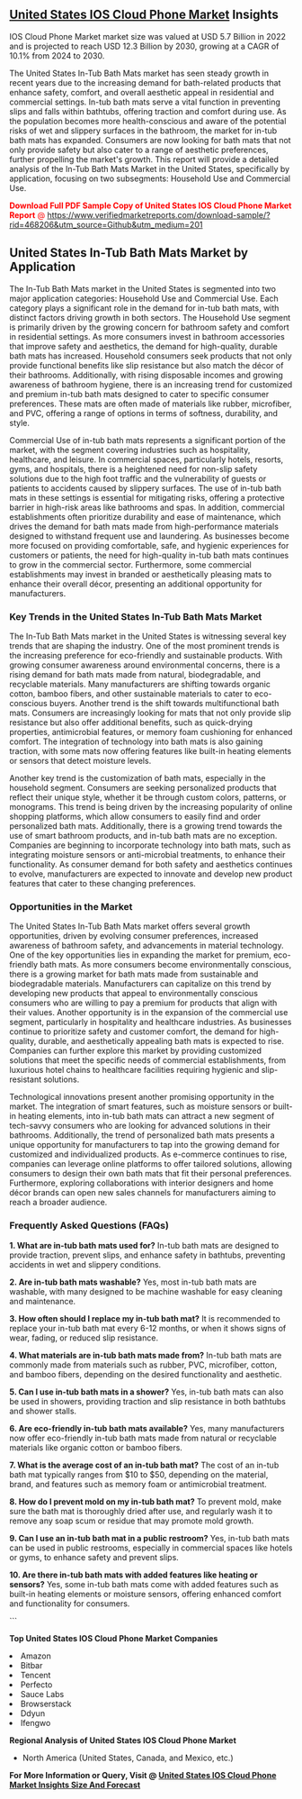 <h2><a href="https://www.verifiedmarketreports.com/download-sample/?rid=468206&amp;utm_source=Github&amp;utm_medium=201" target="_blank">United States IOS Cloud Phone Market</a> Insights</h2><p>IOS Cloud Phone Market market size was valued at USD 5.7 Billion in 2022 and is projected to reach USD 12.3 Billion by 2030, growing at a CAGR of 10.1% from 2024 to 2030.</p><p><p>The United States In-Tub Bath Mats market has seen steady growth in recent years due to the increasing demand for bath-related products that enhance safety, comfort, and overall aesthetic appeal in residential and commercial settings. In-tub bath mats serve a vital function in preventing slips and falls within bathtubs, offering traction and comfort during use. As the population becomes more health-conscious and aware of the potential risks of wet and slippery surfaces in the bathroom, the market for in-tub bath mats has expanded. Consumers are now looking for bath mats that not only provide safety but also cater to a range of aesthetic preferences, further propelling the market's growth. This report will provide a detailed analysis of the In-Tub Bath Mats Market in the United States, specifically by application, focusing on two subsegments: Household Use and Commercial Use. <p><span class=""><span style="color: #ff0000;"><strong>Download Full PDF Sample Copy of United States IOS Cloud Phone Market Report</strong> @ </span><a href="https://www.verifiedmarketreports.com/download-sample/?rid=468206&amp;utm_source=Github&amp;utm_medium=201" target="_blank">https://www.verifiedmarketreports.com/download-sample/?rid=468206&amp;utm_source=Github&amp;utm_medium=201</a></span></p></p><h2>United States In-Tub Bath Mats Market by Application</h2><p>The In-Tub Bath Mats market in the United States is segmented into two major application categories: Household Use and Commercial Use. Each category plays a significant role in the demand for in-tub bath mats, with distinct factors driving growth in both sectors. The Household Use segment is primarily driven by the growing concern for bathroom safety and comfort in residential settings. As more consumers invest in bathroom accessories that improve safety and aesthetics, the demand for high-quality, durable bath mats has increased. Household consumers seek products that not only provide functional benefits like slip resistance but also match the décor of their bathrooms. Additionally, with rising disposable incomes and growing awareness of bathroom hygiene, there is an increasing trend for customized and premium in-tub bath mats designed to cater to specific consumer preferences. These mats are often made of materials like rubber, microfiber, and PVC, offering a range of options in terms of softness, durability, and style. <p>Commercial Use of in-tub bath mats represents a significant portion of the market, with the segment covering industries such as hospitality, healthcare, and leisure. In commercial spaces, particularly hotels, resorts, gyms, and hospitals, there is a heightened need for non-slip safety solutions due to the high foot traffic and the vulnerability of guests or patients to accidents caused by slippery surfaces. The use of in-tub bath mats in these settings is essential for mitigating risks, offering a protective barrier in high-risk areas like bathrooms and spas. In addition, commercial establishments often prioritize durability and ease of maintenance, which drives the demand for bath mats made from high-performance materials designed to withstand frequent use and laundering. As businesses become more focused on providing comfortable, safe, and hygienic experiences for customers or patients, the need for high-quality in-tub bath mats continues to grow in the commercial sector. Furthermore, some commercial establishments may invest in branded or aesthetically pleasing mats to enhance their overall décor, presenting an additional opportunity for manufacturers. <h3>Key Trends in the United States In-Tub Bath Mats Market</h3><p>The In-Tub Bath Mats market in the United States is witnessing several key trends that are shaping the industry. One of the most prominent trends is the increasing preference for eco-friendly and sustainable products. With growing consumer awareness around environmental concerns, there is a rising demand for bath mats made from natural, biodegradable, and recyclable materials. Many manufacturers are shifting towards organic cotton, bamboo fibers, and other sustainable materials to cater to eco-conscious buyers. Another trend is the shift towards multifunctional bath mats. Consumers are increasingly looking for mats that not only provide slip resistance but also offer additional benefits, such as quick-drying properties, antimicrobial features, or memory foam cushioning for enhanced comfort. The integration of technology into bath mats is also gaining traction, with some mats now offering features like built-in heating elements or sensors that detect moisture levels. <p>Another key trend is the customization of bath mats, especially in the household segment. Consumers are seeking personalized products that reflect their unique style, whether it be through custom colors, patterns, or monograms. This trend is being driven by the increasing popularity of online shopping platforms, which allow consumers to easily find and order personalized bath mats. Additionally, there is a growing trend towards the use of smart bathroom products, and in-tub bath mats are no exception. Companies are beginning to incorporate technology into bath mats, such as integrating moisture sensors or anti-microbial treatments, to enhance their functionality. As consumer demand for both safety and aesthetics continues to evolve, manufacturers are expected to innovate and develop new product features that cater to these changing preferences. <h3>Opportunities in the Market</h3><p>The United States In-Tub Bath Mats market offers several growth opportunities, driven by evolving consumer preferences, increased awareness of bathroom safety, and advancements in material technology. One of the key opportunities lies in expanding the market for premium, eco-friendly bath mats. As more consumers become environmentally conscious, there is a growing market for bath mats made from sustainable and biodegradable materials. Manufacturers can capitalize on this trend by developing new products that appeal to environmentally conscious consumers who are willing to pay a premium for products that align with their values. Another opportunity is in the expansion of the commercial use segment, particularly in hospitality and healthcare industries. As businesses continue to prioritize safety and customer comfort, the demand for high-quality, durable, and aesthetically appealing bath mats is expected to rise. Companies can further explore this market by providing customized solutions that meet the specific needs of commercial establishments, from luxurious hotel chains to healthcare facilities requiring hygienic and slip-resistant solutions. <p>Technological innovations present another promising opportunity in the market. The integration of smart features, such as moisture sensors or built-in heating elements, into in-tub bath mats can attract a new segment of tech-savvy consumers who are looking for advanced solutions in their bathrooms. Additionally, the trend of personalized bath mats presents a unique opportunity for manufacturers to tap into the growing demand for customized and individualized products. As e-commerce continues to rise, companies can leverage online platforms to offer tailored solutions, allowing consumers to design their own bath mats that fit their personal preferences. Furthermore, exploring collaborations with interior designers and home décor brands can open new sales channels for manufacturers aiming to reach a broader audience. <h3>Frequently Asked Questions (FAQs)</h3><p><strong>1. What are in-tub bath mats used for?</strong> In-tub bath mats are designed to provide traction, prevent slips, and enhance safety in bathtubs, preventing accidents in wet and slippery conditions.</p><p><strong>2. Are in-tub bath mats washable?</strong> Yes, most in-tub bath mats are washable, with many designed to be machine washable for easy cleaning and maintenance.</p><p><strong>3. How often should I replace my in-tub bath mat?</strong> It is recommended to replace your in-tub bath mat every 6-12 months, or when it shows signs of wear, fading, or reduced slip resistance.</p><p><strong>4. What materials are in-tub bath mats made from?</strong> In-tub bath mats are commonly made from materials such as rubber, PVC, microfiber, cotton, and bamboo fibers, depending on the desired functionality and aesthetic.</p><p><strong>5. Can I use in-tub bath mats in a shower?</strong> Yes, in-tub bath mats can also be used in showers, providing traction and slip resistance in both bathtubs and shower stalls.</p><p><strong>6. Are eco-friendly in-tub bath mats available?</strong> Yes, many manufacturers now offer eco-friendly in-tub bath mats made from natural or recyclable materials like organic cotton or bamboo fibers.</p><p><strong>7. What is the average cost of an in-tub bath mat?</strong> The cost of an in-tub bath mat typically ranges from $10 to $50, depending on the material, brand, and features such as memory foam or antimicrobial treatment.</p><p><strong>8. How do I prevent mold on my in-tub bath mat?</strong> To prevent mold, make sure the bath mat is thoroughly dried after use, and regularly wash it to remove any soap scum or residue that may promote mold growth.</p><p><strong>9. Can I use an in-tub bath mat in a public restroom?</strong> Yes, in-tub bath mats can be used in public restrooms, especially in commercial spaces like hotels or gyms, to enhance safety and prevent slips.</p><p><strong>10. Are there in-tub bath mats with added features like heating or sensors?</strong> Yes, some in-tub bath mats come with added features such as built-in heating elements or moisture sensors, offering enhanced comfort and functionality for consumers.</p>```</p><p><strong>Top United States IOS Cloud Phone Market Companies</strong></p><div data-test-id=""><p><li>Amazon</li><li> Bitbar</li><li> Tencent</li><li> Perfecto</li><li> Sauce Labs</li><li> Browserstack</li><li> Ddyun</li><li> Ifengwo</li></p><div><strong>Regional Analysis of&nbsp;United States IOS Cloud Phone Market</strong></div><ul><li dir="ltr"><p dir="ltr">North America&nbsp;(United States, Canada, and Mexico, etc.)</p></li></ul><p><strong>For More Information or Query, Visit @&nbsp;</strong><strong><a href="https://www.verifiedmarketreports.com/product/ios-cloud-phone-market/?utm_source=Github&amp;utm_medium=201" target="_blank">United States IOS Cloud Phone Market Insights Size And Forecast</a></strong></p></div>
